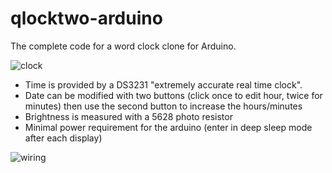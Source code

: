 # qlocktwo-arduino
The complete code for a word clock clone for Arduino. 

![clock](https://raw.githubusercontent.com/PJO2/qlocktwo-arduino/main/qclock.png)

- Time is provided by a DS3231 "extremely accurate real time clock".
- Date can be modified with two buttons (click once to edit hour, twice for minutes) then use the second button to increase the hours/minutes
- Brightness is measured with a 5628 photo resistor
- Minimal power requirement for the arduino (enter in deep sleep mode after each display) 

![wiring](https://raw.githubusercontent.com/PJO2/qlocktwo-arduino/main/qclock%20scheme.png)

